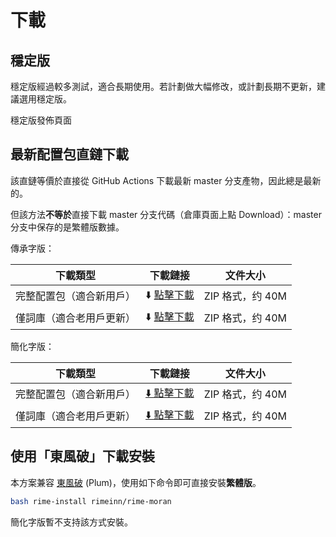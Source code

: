 # 下載

## 穩定版

穩定版經過較多測試，適合長期使用。若計劃做大幅修改，或計劃長期不更新，建議選用穩定版。

[//]: # ({% embed url="https://github.com/rimeinn/rime-moran/releases" %})
穩定版發佈頁面

[//]: # ({% endembed %})

## 最新配置包直鏈下載

[//]: # ({% hint style="info" %})
該直鏈等價於直接從 GitHub Actions 下載最新 master 分支產物，因此總是最新的。

但該方法**不等於**直接下載 master 分支代碼（倉庫頁面上點 Download）：master 分支中保存的是繁體版數據。

[//]: # ({% endhint %})

[//]: # ({% tabs %})
[//]: # ({% tab title="傳承字版" %})
傳承字版：

| 下載類型         | 下載鏈接                                                                                    | 文件大小         |
| ------------ | --------------------------------------------------------------------------------------- | ------------ |
| 完整配置包（適合新用戶） | ⬇️ [點擊下載](https://nightly.link/rimeinn/rime-moran/workflows/main/main/Trad-FullPack.zip)  | ZIP 格式，约 40M |
| 僅詞庫（適合老用戶更新） | ⬇️ [點擊下載](https://nightly.link/rimeinn/rime-moran/workflows/main/main/Trad-DictsOnly.zip) | ZIP 格式，约 40M |

[//]: # ({% endtab %})

[//]: # ({% tab title="簡化字版" %})
簡化字版：

| 下載類型         | 下載鏈接                                                                                    | 文件大小         |
| ------------ | --------------------------------------------------------------------------------------- | ------------ |
| 完整配置包（適合新用戶） | [⬇️ 點擊下載](https://nightly.link/rimeinn/rime-moran/workflows/main/main/Simp-FullPack.zip)  | ZIP 格式，约 40M |
| 僅詞庫（適合老用戶更新） | [⬇️ 點擊下載](https://nightly.link/rimeinn/rime-moran/workflows/main/main/Simp-DictsOnly.zip) | ZIP 格式，约 40M |

[//]: # ({% endtab %})
[//]: # ({% endtabs %})

## 使用「東風破」下載安裝

本方案兼容 [東風破](https://github.com/rime/plum/) (Plum)，使用如下命令即可直接安裝**繁體版**。

```bash
bash rime-install rimeinn/rime-moran
```

簡化字版暫不支持該方式安裝。
